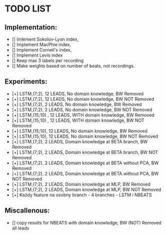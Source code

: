 # TODO LIST

## Implementation:
- [] Imlement Sokolov-Lyon index,
- [] Implement MacPhie index,
- [] Implement Cornell's index,
- [] Implement Levis index
- [] Keep max 3 labels per recording
- [] Make weights based on number of beats, not recordings.


## Experiments:
- [+] LSTM,(7;2),  12 LEADS, No domain knowledge, BW Removed 
- [+] LSTM,(7;2),  12 LEADS, No domain knowledge, BW NOT Removed 
- [+] LSTM,(7;2),  2 LEADS, No domain knowledge, BW Removed 
- [+] LSTM,(7;2),  2 LEADS, No domain knowledge, BW NOT Removed 
- [+] LSTM,(15;10) ,  12 LEADS, WITH domain knowledge, BW Removed 
- [+] LSTM,(15;10) ,  12 LEADS, WITH domain knowledge, BW NOT Removed 
- [+] LSTM,(15;10),  12 LEADS, No domain knowledge, BW Removed 
- [+] LSTM,(15;10),  12 LEADS, No domain knowledge, BW NOT Removed 
- [+] LSTM,(7;2),  2 LEADS, Domain knowledge at BETA branch, BW Removed
- [+] LSTM,(7;2),  2 LEADS, Domain knowledge at BETA branch, BW NOT Removed
- [+] LSTM,(7;2),  2 LEADS, Domain knowledge at BETA without PCA, BW Removed 
- [+] LSTM,(7;2),  2 LEADS, Domain knowledge at BETA without PCA, BW NOT Removed 
- [+] LSTM,(7;2),  2 LEADS, Domain knowledge at MLP, BW Removed 
- [+] LSTM,(7;2),  2 LEADS, Domain knowledge at MLP, BW NOT Removed 
- [+] Każdy feature na osobny branch - 4 branches - LSTM i NBEATS
 

## Miscallenous:
- [] copy results for NBEATS with domain knowledge, BW (NOT) Removed all leads

